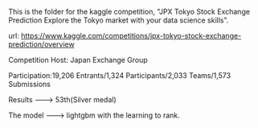This is the folder for the kaggle competition, "JPX Tokyo Stock Exchange Prediction Explore the Tokyo market with your data science skills".

url: https://www.kaggle.com/competitions/jpx-tokyo-stock-exchange-prediction/overview

Competition Host: Japan Exchange Group

Participation:19,206 Entrants/1,324 Participants/2,033 Teams/1,573 Submissions

Results ---> 53th(Silver medal)

The model ---> lightgbm with the learning to rank.
